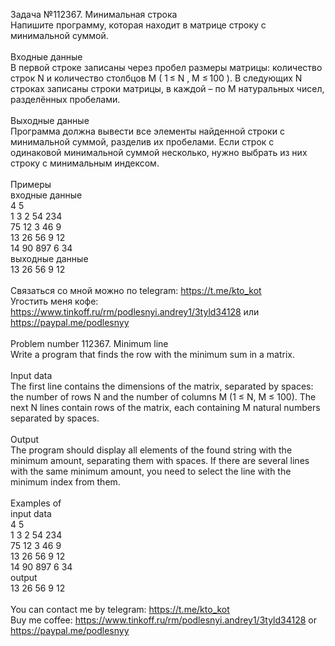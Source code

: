 Задача №112367. Минимальная строка<br />Напишите программу, которая находит в матрице строку с минимальной суммой.<br /><br />Входные данные<br />В первой строке записаны через пробел размеры матрицы: количество строк N и количество столбцов M ( 1 ≤ N , M ≤ 100 ). В следующих N строках записаны строки матрицы, в каждой – по M натуральных чисел, разделённых пробелами.<br /><br />Выходные данные<br />Программа должна вывести все элементы найденной строки с минимальной суммой, разделив их пробелами. Если строк с одинаковой минимальной суммой несколько, нужно выбрать из них строку с минимальным индексом.<br /><br />Примеры<br />входные данные<br />4 5<br />1 3 2 54 234<br />75 12 3 46 9<br />13 26 56 9 12<br />14 90 897 6 34<br />выходные данные<br />13 26 56 9 12 <br /><br />Связаться со мной можно по telegram: https://t.me/kto_kot<br />Угостить меня кофе: https://www.tinkoff.ru/rm/podlesnyi.andrey1/3tyld34128 или https://paypal.me/podlesnyy<br /><br />Problem number 112367. Minimum line<br />Write a program that finds the row with the minimum sum in a matrix.<br /><br />Input data<br />The first line contains the dimensions of the matrix, separated by spaces: the number of rows N and the number of columns M (1 ≤ N, M ≤ 100). The next N lines contain rows of the matrix, each containing M natural numbers separated by spaces.<br /><br />Output<br />The program should display all elements of the found string with the minimum amount, separating them with spaces. If there are several lines with the same minimum amount, you need to select the line with the minimum index from them.<br /><br />Examples of<br />input data<br />4 5<br />1 3 2 54 234<br />75 12 3 46 9<br />13 26 56 9 12<br />14 90 897 6 34<br />output<br />13 26 56 9 12<br /><br /> You can contact me by telegram: https://t.me/kto_kot <br /> Buy me coffee: https://www.tinkoff.ru/rm/podlesnyi.andrey1/3tyld34128 or https://paypal.me/podlesnyy
